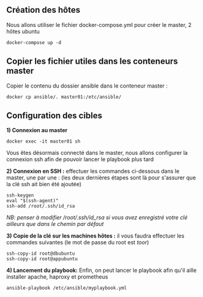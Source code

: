 ## Création des hôtes

Nous allons utiliser le fichier docker-compose.yml pour créer le master, 2 hôtes ubuntu

```
docker-compose up -d
```

## Copier les fichier utiles dans les conteneurs master

Copier le contenu du dossier ansible dans le conteneur master : 
```
docker cp ansible/. master01:/etc/ansible/
```

## Configuration des cibles

__1) Connexion au master__

```
docker exec -it master01 sh
```
Vous êtes désormais connecté dans le master, nous allons configurer la connexion ssh afin de pouvoir lancer le playbook plus tard

__2) Connexion en SSH :__ effectuer les commandes ci-dessous dans le master, une par une : (les deux dernières étapes sont là pour s'assurer que la clé ssh ait bien été ajoutée)

```
ssh-keygen
eval "$(ssh-agent)"
ssh-add /root/.ssh/id_rsa
```
*NB: penser à modifier /root/.ssh/id_rsa si vous avez enregistré votre clé ailleurs que dans le chemin par défaut*

__3) Copie de la clé sur les machines hôtes :__  il vous faudra effectuer les commandes suivantes (le mot de passe du root est *toor*)

```
ssh-copy-id root@dbubuntu 
ssh-copy-id root@appubuntu
```

__4) Lancement du playbook:__ Enfin, on peut lancer le playbook afin qu'il aille installer apache, haproxy et prometheus

```
ansible-playbook /etc/ansible/myplaybook.yml
```
